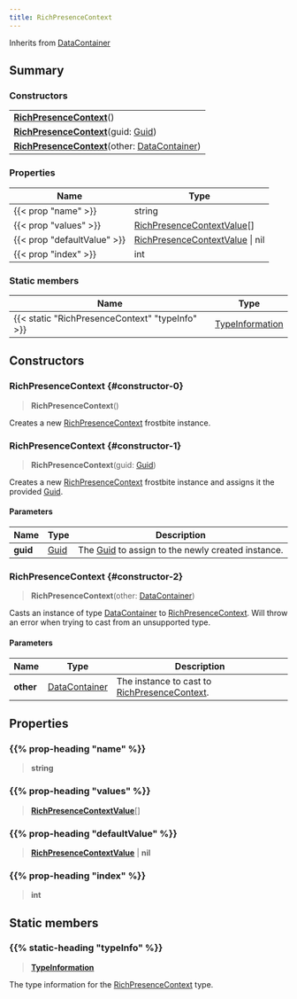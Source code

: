 ```yaml
---
title: RichPresenceContext
---
```


Inherits from [DataContainer](/vext/ref/shared/type/datacontainer)

## Summary

### Constructors

|  |
| --- |
| **[RichPresenceContext](#constructor-0)**() |
| **[RichPresenceContext](#constructor-1)**(guid: [Guid](/vext/ref/shared/type/guid)) |
| **[RichPresenceContext](#constructor-2)**(other: [DataContainer](/vext/ref/shared/type/datacontainer)) |

### Properties

| Name | Type |
| ---- | ---- |
| {{< prop "name" >}} | string |
| {{< prop "values" >}} | [RichPresenceContextValue](/vext/ref/fb/richpresencecontextvalue)[] |
| {{< prop "defaultValue" >}} | [RichPresenceContextValue](/vext/ref/fb/richpresencecontextvalue) \| nil |
| {{< prop "index" >}} | int |

### Static members

| Name | Type |
| ---- | ---- |
| {{< static "RichPresenceContext" "typeInfo" >}} | [TypeInformation](/vext/ref/shared/type/typeinformation) |

## Constructors

### RichPresenceContext {#constructor-0}

> **RichPresenceContext**()

Creates a new [RichPresenceContext](/vext/ref/fb/richpresencecontext) frostbite instance.

### RichPresenceContext {#constructor-1}

> **RichPresenceContext**(guid: [Guid](/vext/ref/shared/type/guid))

Creates a new [RichPresenceContext](/vext/ref/fb/richpresencecontext) frostbite instance and assigns it the provided [Guid](/vext/ref/shared/type/guid).

#### Parameters

| Name | Type | Description |
| ---- | ---- | ----------- |
| **guid** | [Guid](/vext/ref/shared/type/guid) | The [Guid](/vext/ref/shared/type/guid) to assign to the newly created instance. |

### RichPresenceContext {#constructor-2}

> **RichPresenceContext**(other: [DataContainer](/vext/ref/shared/type/datacontainer))

Casts an instance of type [DataContainer](/vext/ref/shared/type/datacontainer) to [RichPresenceContext](/vext/ref/fb/richpresencecontext). Will throw an error when trying to cast from an unsupported type.

#### Parameters

| Name | Type | Description |
| ---- | ---- | ----------- |
| **other** | [DataContainer](/vext/ref/shared/type/datacontainer) | The instance to cast to [RichPresenceContext](/vext/ref/fb/richpresencecontext). |

## Properties

### {{% prop-heading "name" %}}

> **string**

### {{% prop-heading "values" %}}

> **[RichPresenceContextValue](/vext/ref/fb/richpresencecontextvalue)**[]

### {{% prop-heading "defaultValue" %}}

> **[RichPresenceContextValue](/vext/ref/fb/richpresencecontextvalue)** \| **nil**

### {{% prop-heading "index" %}}

> **int**

## Static members

### {{% static-heading "typeInfo" %}}

> **[TypeInformation](/vext/ref/shared/type/typeinformation)**

The type information for the [RichPresenceContext](/vext/ref/fb/richpresencecontext) type.

